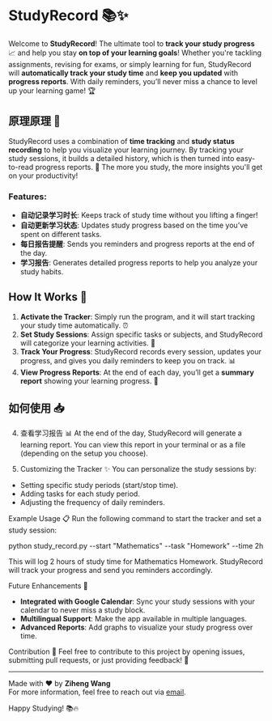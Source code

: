 # StudyRecord 📚✨

Welcome to **StudyRecord**! The ultimate tool to **track your study progress** 📈 and help you stay **on top of your learning goals**! Whether you're tackling assignments, revising for exams, or simply learning for fun, StudyRecord will **automatically track your study time** and **keep you updated** with **progress reports**. With daily reminders, you’ll never miss a chance to level up your learning game! 🏆

## 原理原理 🧠
StudyRecord uses a combination of **time tracking** and **study status recording** to help you visualize your learning journey. By tracking your study sessions, it builds a detailed history, which is then turned into easy-to-read progress reports. 🎯 The more you study, the more insights you'll get on your productivity!

### Features:
- **自动记录学习时长**: Keeps track of study time without you lifting a finger!
- **自动更新学习状态**: Updates study progress based on the time you’ve spent on different tasks.
- **每日报告提醒**: Sends you reminders and progress reports at the end of the day.
- **学习报告**: Generates detailed progress reports to help you analyze your study habits.

## How It Works 🧐

1. **Activate the Tracker**: Simply run the program, and it will start tracking your study time automatically. ⏰
2. **Set Study Sessions**: Assign specific tasks or subjects, and StudyRecord will categorize your learning activities. 📅
3. **Track Your Progress**: StudyRecord records every session, updates your progress, and gives you daily reminders to keep you on track. 📊
4. **View Progress Reports**: At the end of each day, you’ll get a **summary report** showing your learning progress. 🎉

## 如何使用 📥

4. 查看学习报告 📊
At the end of the day, StudyRecord will generate a learning report. You can view this report in your terminal or as a file (depending on the setup you choose).

5. Customizing the Tracker ✨
You can personalize the study sessions by:
- Setting specific study periods (start/stop time).
- Adding tasks for each study period.
- Adjusting the frequency of daily reminders.

Example Usage 📋
Run the following command to start the tracker and set a study session:

python study_record.py --start "Mathematics" --task "Homework" --time 2h

This will log 2 hours of study time for Mathematics Homework. StudyRecord will track your progress and send you reminders accordingly.

Future Enhancements 🚀
- **Integrated with Google Calendar**: Sync your study sessions with your calendar to never miss a study block.
- **Multilingual Support**: Make the app available in multiple languages.
- **Advanced Reports**: Add graphs to visualize your study progress over time.

Contribution 🤝
Feel free to contribute to this project by opening issues, submitting pull requests, or just providing feedback! 🚀

---

Made with ❤️ by **Ziheng Wang**  
For more information, feel free to reach out via [email](mailto:zhwang@nuist.edu.cn).

Happy Studying! 📚🔥
